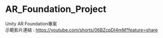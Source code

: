 # AR_Foundation_Project
 Unity AR Foundation專案
 <br>示範影片連結 : https://youtube.com/shorts/06BZcpDI4mM?feature=share
